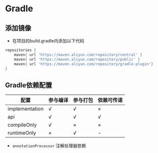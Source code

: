 # Gradle

## 添加镜像

* 在项目的build.gradle内添加以下代码

```groovy
repositories {
	maven{ url 'https://maven.aliyun.com/repository/central' }
	maven{ url 'https://maven.aliyun.com/repository/public' }
	maven{ url 'https://maven.aliyun.com/repository/gradle-plugin'}
}
```

## Gradle依赖配置

| 配置    | 参与编译    | 参与打包    | 依赖可传递    |
|---------------- | --------------- | --------------- | --------------- |
| implementation    | √    | √    | ×    |
| api    | √   | √   | √   |
| compileOnly   | √   | ×   | ×   |
| runtimeOnly   | ×   | √   | -   |

* `annotationProcessor` 注解处理器依赖
